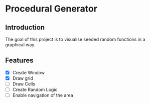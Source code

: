 # Procedural Generator

## Introduction

The goal of this project is to visualise seeded random functions in a graphical way.

## Features

* [X] Create Window
* [X] Draw grid
* [ ] Draw Cells
* [ ] Create Random Logic
* [ ] Enable navigation of the area
